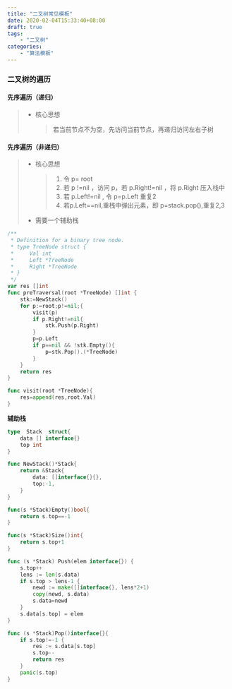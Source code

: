 ```yaml
---
title: "二叉树常见模板"
date: 2020-02-04T15:33:40+08:00
draft: true
tags:
	- "二叉树"
categories:
	- "算法模板"
---
```


### 二叉树的遍历

#### 先序遍历（递归）

> * 核心思想
>
>   > 若当前节点不为空，先访问当前节点，再递归访问左右子树

#### 先序遍历（非递归）

> * 核心思想
>
>   > 1. 令 p= root
>   > 2. 若 p !=nil ，访问 p，若 p.Right!=nil ，将 p.Right 压入栈中 
>   > 3. 若 p.Left!=nil , 令 p=p.Left 重复2
>   > 4. 若p.Left==nil,重栈中弹出元素，即 p=stack.pop(),重复2,3
>
> * 需要一个辅助栈

```go
/**
 * Definition for a binary tree node.
 * type TreeNode struct {
 *     Val int
 *     Left *TreeNode
 *     Right *TreeNode
 * }
 */
var res []int
func preTraversal(root *TreeNode) []int {
    stk:=NewStack()
    for p:=root;p!=nil;{
        visit(p)
        if p.Right!=nil{
            stk.Push(p.Right)
        }
        p=p.Left
        if p==nil && !stk.Empty(){
            p=stk.Pop().(*TreeNode)
        }
    }
    return res
}

func visit(root *TreeNode){
    res=append(res,root.Val)
}
```

**辅助栈**

```go
type  Stack  struct{
    data [] interface{}
    top int
}

func NewStack()*Stack{
	return &Stack{
		data: []interface{}{},
		top:-1,
	}
}

func(s *Stack)Empty()bool{
	return s.top==-1
}

func(s *Stack)Size()int{
	return s.top+1
}

func (s *Stack) Push(elem interface{}) {
	s.top++
	lens := len(s.data)
	if s.top > lens-1 {
		newd := make([]interface{}, lens*2+1)
		copy(newd, s.data)
		s.data=newd
	}
	s.data[s.top] = elem
}

func (s *Stack)Pop()interface{}{
	if s.top!=-1 {
		res := s.data[s.top]
		s.top--
		return res
	}
	panic(s.top)
}
```



